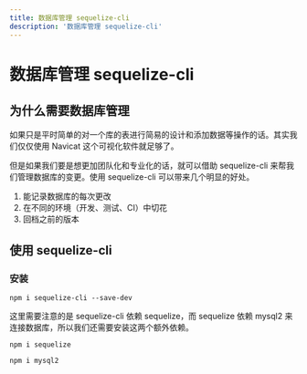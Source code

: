 ```yaml
---
title: 数据库管理 sequelize-cli
description: '数据库管理 sequelize-cli'
---
```


# 数据库管理 sequelize-cli

## 为什么需要数据库管理
如果只是平时简单的对一个库的表进行简易的设计和添加数据等操作的话。其实我们仅仅使用 Navicat 这个可视化软件就足够了。  

但是如果我们要是想更加团队化和专业化的话，就可以借助 sequelize-cli 来帮我们管理数据库的变更。使用 sequelize-cli 可以带来几个明显的好处。  
1. 能记录数据库的每次更改
2. 在不同的环境（开发、测试、CI）中切花
3. 回档之前的版本

## 使用 sequelize-cli

### 安装

```
npm i sequelize-cli --save-dev
```
这里需要注意的是  sequelize-cli 依赖 sequelize，而 sequelize 依赖 mysql2 来连接数据库，所以我们还需要安装这两个额外依赖。  

```
npm i sequelize
```
```
npm i mysql2
```

### 